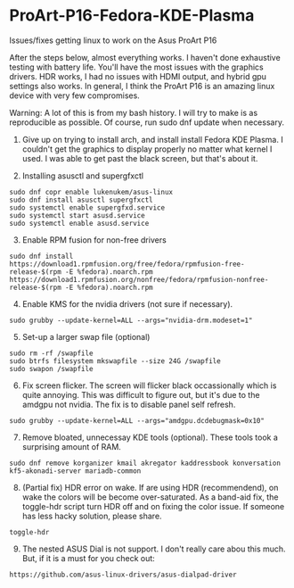 # ProArt-P16-Fedora-KDE-Plasma
Issues/fixes getting linux to work on the Asus ProArt P16

After the steps below, almost everything works. I haven't done exhaustive testing with battery life. You'll have the most issues with the graphics drivers. HDR works, I had no issues with HDMI output, and hybrid gpu settings also works. In general, I think the ProArt P16 is an amazing linux device with very few compromises.

Warning: A lot of this is from my bash history. I will try to make is as reproducible as possible.
Of course, run sudo dnf update when necessary.

1. Give up on trying to install arch, and install install Fedora KDE Plasma. I couldn't get the graphics to display properly no matter what kernel I used. I was able to get past the black screen, but that's about it.
  

2. Installing asusctl and supergfxctl

```
sudo dnf copr enable lukenukem/asus-linux
sudo dnf install asusctl supergfxctl
sudo systemctl enable supergfxd.service
sudo systemctl start asusd.service 
sudo systemctl enable asusd.service
```

3. Enable RPM fusion for non-free drivers

```
sudo dnf install https://download1.rpmfusion.org/free/fedora/rpmfusion-free-release-$(rpm -E %fedora).noarch.rpm   https://download1.rpmfusion.org/nonfree/fedora/rpmfusion-nonfree-release-$(rpm -E %fedora).noarch.rpm
```

4. Enable KMS for the nvidia drivers (not sure if necessary).

```
sudo grubby --update-kernel=ALL --args="nvidia-drm.modeset=1"
```

5. Set-up a larger swap file (optional)

```
sudo rm -rf /swapfile 
sudo btrfs filesystem mkswapfile --size 24G /swapfile
sudo swapon /swapfile
```

6. Fix screen flicker. The screen will flicker black occassionally which is quite annoying. This was difficult to figure out, but it's due to the amdgpu not nvidia.
The fix is to disable panel self refresh.
```
sudo grubby --update-kernel=ALL --args="amdgpu.dcdebugmask=0x10"
```

7. Remove bloated, unnecessay KDE tools (optional). These tools took a surprising amount of RAM.

```
sudo dnf remove korganizer kmail akregator kaddressbook konversation kf5-akonadi-server mariadb-common
```

8. (Partial fix) HDR error on wake. If are using HDR (recommendend), on wake the colors will be become over-saturated. As a band-aid fix, the toggle-hdr script turn HDR off and on fixing the color issue. If someone has less hacky solution, please share. 

```
toggle-hdr
```

9. The nested ASUS Dial is not support. I don't really care abou this much. But, if it is a must for you check out:

```
https://github.com/asus-linux-drivers/asus-dialpad-driver
```
